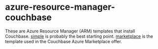 # azure-resource-manager-couchbase

These are Azure Resource Manager (ARM) templates that install Couchbase.  [simple](simple) is probably the best starting point.  [marketplace](marketplace) is the template used in the Couchbase Azure Marketplace offer.
